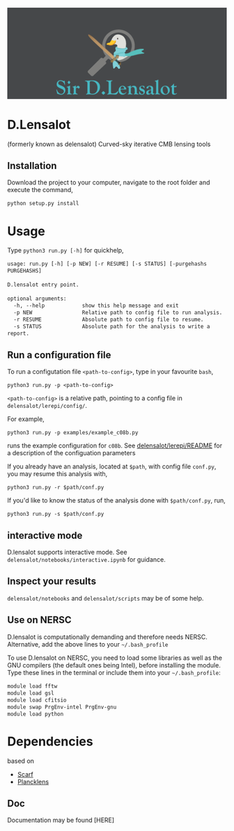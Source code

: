 ![D.lensalot logo](res/dlensalot2.PNG)
# D.Lensalot 
(formerly known as delensalot)
Curved-sky iterative CMB lensing tools

## Installation
Download the project to your computer, navigate to the root folder and execute the command,

``` 
python setup.py install
```


# Usage

Type `python3 run.py [-h]` for quickhelp,
```
usage: run.py [-h] [-p NEW] [-r RESUME] [-s STATUS] [-purgehashs PURGEHASHS]

D.lensalot entry point.

optional arguments:
  -h, --help            show this help message and exit
  -p NEW                Relative path to config file to run analysis.
  -r RESUME             Absolute path to config file to resume.
  -s STATUS             Absolute path for the analysis to write a report.

```

## Run a configuration file

To run a configutation file `<path-to-config>`, type in your favourite `bash`,
```
python3 run.py -p <path-to-config>
```
`<path-to-config>` is a relative path, pointing to a config file in `delensalot/lerepi/config/`.

For example,
```
python3 run.py -p examples/example_c08b.py
```
runs the example configuration for `c08b`. See [delensalot/lerepi/README](https://github.com/NextGenCMB/delensalot/blob/f/mergelerepi/delensalot/lerepi/README.rst) for a description of the configuation parameters

If you already have an analysis, located at `$path`, with config file `conf.py`, you may resume this analysis with,
```
python3 run.py -r $path/conf.py
```

If you'd like to know the status of the analysis done with `$path/conf.py`, run,
```
python3 run.py -s $path/conf.py
```

## interactive mode

D.lensalot supports interactive mode. See `delensalot/notebooks/interactive.ipynb` for guidance.


## Inspect your results

`delensalot/notebooks` and `delensalot/scripts` may be of some help.


## Use on NERSC
D.lensalot is computationally demanding and therefore needs NERSC.
Alternative, add the above lines to your `~/.bash_profile`

To use D.lensalot on NERSC, you need to load some libraries as well as the GNU compilers (the default ones being Intel), before installing the module.
Type these lines in the terminal or include them into your `~/.bash_profile`:

```
module load fftw
module load gsl
module load cfitsio
module swap PrgEnv-intel PrgEnv-gnu
module load python
```


# Dependencies

 based on
  * [Scarf](https://github.com/samuelsimko/scarf)
  * [Plancklens](https://github.com/carronj/plancklens)

## Doc
Documentation may be found [HERE]
